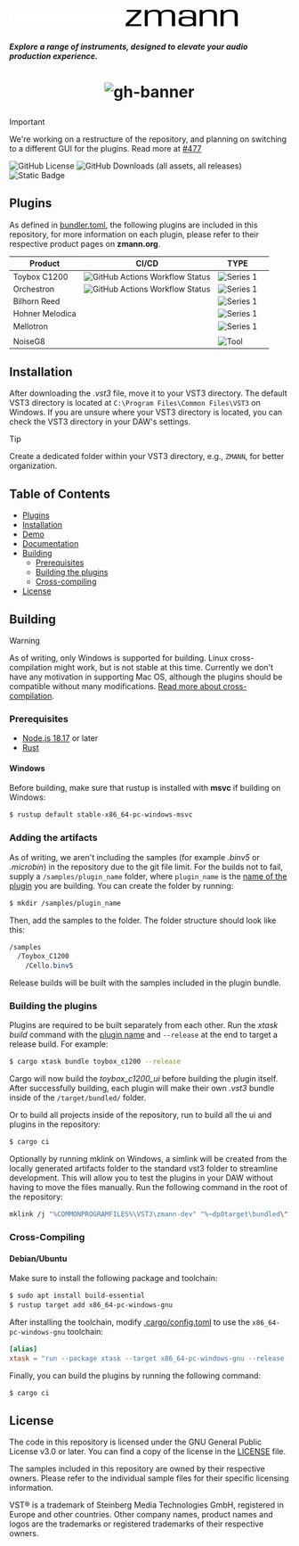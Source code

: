 ![zmann logo](.github/icons/logo-dark.png#gh-dark-mode-only)
![zmann logo](.github/icons/logo-light.png#gh-light-mode-only) 
=======
###### **Explore a range of instruments, designed to elevate your audio production experience.**
<h1 align="center">

![gh-banner](https://raw.githubusercontent.com/zmann-org/zmann/main/.github/marketing/header-transparent-crop.png)

</h1>

> [!IMPORTANT]  
> We're working on a restructure of the repository, and planning on switching to a different GUI for the plugins. Read more at [#477](https://github.com/zmann-org/zmann/issues/477)

![GitHub License](https://img.shields.io/github/license/zmann-org/zmann?style=for-the-badge&labelColor=000)
![GitHub Downloads (all assets, all releases)](https://img.shields.io/github/downloads/zmann-org/zmann/total?style=for-the-badge&labelColor=000)
![Static Badge](https://img.shields.io/badge/VST3-C90827?style=for-the-badge&logo=steinberg&labelColor=000)

## Plugins
As defined in [bundler.toml](./bundler.toml), the following plugins are included in this repository, for more information on each plugin, please refer to their respective product pages on **zmann.org**.

|Product|CI/CD|TYPE||
|---|---|---|---|
|Toybox C1200|![GitHub Actions Workflow Status](https://img.shields.io/github/actions/workflow/status/zmann-org/zmann/toybox_c1200.yml?style=for-the-badge&labelColor=000)|![Series 1](https://img.shields.io/badge/Series%201-0072f5?style=for-the-badge)||
|Orchestron|![GitHub Actions Workflow Status](https://img.shields.io/github/actions/workflow/status/zmann-org/zmann/orchestron.yml?style=for-the-badge&labelColor=000)|![Series 1](https://img.shields.io/badge/Series%201-0072f5?style=for-the-badge)||
|Bilhorn Reed||![Series 1](https://img.shields.io/badge/Series%201-0072f5?style=for-the-badge)||
|Hohner Melodica||![Series 1](https://img.shields.io/badge/Series%201-0072f5?style=for-the-badge)||
|Mellotron||![Series 1](https://img.shields.io/badge/Series%201-0072f5?style=for-the-badge)||
|   |   |   |
|NoiseG8|   |![Tool](https://img.shields.io/badge/DAW%20Tool-orange?style=for-the-badge)||


## Installation

After downloading the *.vst3* file, move it to your VST3 directory. The default VST3 directory is located at `C:\Program Files\Common Files\VST3` on Windows. If you are unsure where your VST3 directory is located, you can check the VST3 directory in your DAW's settings.

> [!TIP]
> Create a dedicated folder within your VST3 directory, e.g., `ZMANN`, for better organization.

## Table of Contents
- [Plugins](#plugins)
- [Installation](#installation)
- [Demo](#demo)
- [Documentation](#documentation)
- [Building](#building)
  - [Prerequisites](#prerequisites)
  - [Building the plugins](#building-the-plugins)
  - [Cross-compiling](#cross-compiling)
- [License](#license)

## Building
> [!WARNING]  
> As of writing, only Windows is supported for building. Linux cross-compilation might work, but is not stable at this time. Currently we don't have any motivation in supporting Mac OS, although the plugins should be compatible without many modifications. [Read more about cross-compilation](#cross-compiling).
### Prerequisites
- [Node.js 18.17](https://nodejs.org/en/) or later
- [Rust](https://www.rust-lang.org/tools/install)

#### Windows
Before building, make sure that rustup is installed with **msvc** if building on Windows:
```bash
$ rustup default stable-x86_64-pc-windows-msvc
```

### Adding the artifacts
As of writing, we aren't including the samples (for example *.binv5* or *.microbin*) in the repository due to the git file limit. For the builds not to fail, supply a `/samples/plugin_name` folder, where `plugin_name` is the [name of the plugin](#plugins) you are building. You can create the folder by running:
```bash
$ mkdir /samples/plugin_name
```
Then, add the samples to the folder. The folder structure should look like this:

<!--use css formatting to demonstrate file extension-->
```css
/samples
  /Toybox_C1200
    /Cello.binv5
```
Release builds will be built with the samples included in the plugin bundle.

### Building the plugins
Plugins are required to be built separately from each other. Run the *xtask build* command with the [plugin name](./bundler.toml) and `--release` at the end to target a release build. For example:
```bash
$ cargo xtask bundle toybox_c1200 --release
```
Cargo will now build the *toybox_c1200_ui* before building the plugin itself. After successfully building, each plugin will make their own *.vst3* bundle inside of the `/target/bundled/` folder. 

Or to build all projects inside of the repository, run to build all the ui and plugins in the repository:
```bash
$ cargo ci
```


Optionally by running mklink on Windows, a simlink will be created from the locally generated artifacts folder to the standard vst3 folder to streamline development. This will allow you to test the plugins in your DAW without having to move the files manually. Run the following command in the root of the repository:
```bash
mklink /j "%COMMONPROGRAMFILES%\VST3\zmann-dev" "%~dp0target\bundled\"
```

### Cross-Compiling
#### Debian/Ubuntu
Make sure to install the following package and toolchain:
```sh
$ sudo apt install build-essential
$ rustup target add x86_64-pc-windows-gnu
```
After installing the toolchain, modify [.cargo/config.toml](.cargo/config.toml) to use the `x86_64-pc-windows-gnu` toolchain:
```toml
[alias]
xtask = "run --package xtask --target x86_64-pc-windows-gnu --release --"
```
Finally, you can build the plugins by running the following command:
```bash
$ cargo ci
```

## License
The code in this repository is licensed under the GNU General Public License v3.0 or later. You can find a copy of the license in the [LICENSE](./LICENSE) file.

The samples included in this repository are owned by their respective owners. Please refer to the individual sample files for their specific licensing information.

VST® is a trademark of Steinberg Media Technologies GmbH, registered in Europe and other countries. Other company names, product names and logos are the trademarks or registered trademarks of their respective owners.
